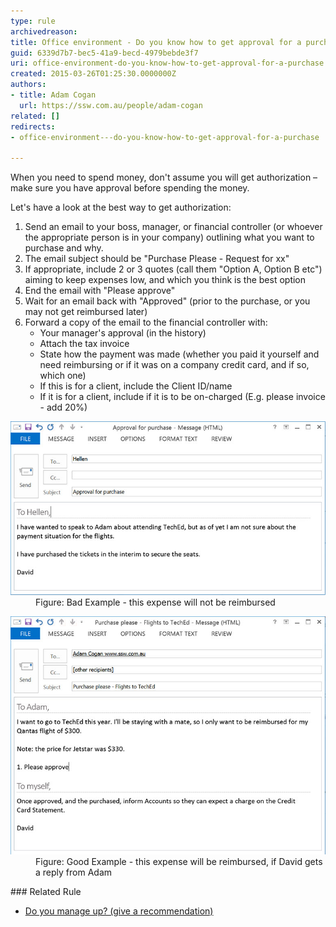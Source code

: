 ```yaml
---
type: rule
archivedreason: 
title: Office environment - Do you know how to get approval for a purchase?
guid: 6339d7b7-bec5-41a9-becd-4979bebde3f7
uri: office-environment-do-you-know-how-to-get-approval-for-a-purchase
created: 2015-03-26T01:25:30.0000000Z
authors:
- title: Adam Cogan
  url: https://ssw.com.au/people/adam-cogan
related: []
redirects:
- office-environment---do-you-know-how-to-get-approval-for-a-purchase

---
```


When you need to spend money, don't assume you will get authorization – make sure you have approval before spending the money.

<!--endintro-->

Let's have a look at the best way to get authorization:

1. Send an email to your boss, manager, or financial controller (or whoever the appropriate person is in your company) outlining what you want to purchase and why.
2. The email subject should be "Purchase Please - Request for xx"
3. If appropriate, include 2 or 3 quotes (call them "Option A, Option B etc") aiming to keep expenses low, and which you think is the best option
4. End the email with "Please approve"
5. Wait for an email back with "Approved" (prior to the purchase, or you may not get reimbursed later)
6. Forward a copy of the email to the financial controller with:
    * Your manager's approval (in the history)
    * Attach the tax invoice
    * State how the payment was made (whether you paid it yourself and need reimbursing or if it was on a company credit card, and if so, which one)
    * If this is for a client, include the Client ID/name
    * If it is for a client, include if it is to be on-charged (E.g. please invoice - add 20%)

<dl class="badImage"> <dt><img src="purchase-please-bad-example.jpg" alt=""> </dt><dd> Figure: Bad Example - this expense will not be reimbursed </dd></dl><dl class="goodImage"> <dt><img src="purchase-please-good-example.jpg" alt=""> </dt><dd> Figure: Good Example - this expense will be reimbursed, if David gets a reply from Adam</dd></dl>
### Related Rule 




* [Do you manage up? (give a recommendation)](/do-you-manage-up)
